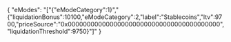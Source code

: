 {
  "eModes": "[\"{\"eModeCategory\":1}\",\"{\"liquidationBonus\":10100,\"eModeCategory\":2,\"label\":\"Stablecoins\",\"ltv\":9700,\"priceSource\":\"0x0000000000000000000000000000000000000000\",\"liquidationThreshold\":9750}\"]"
}